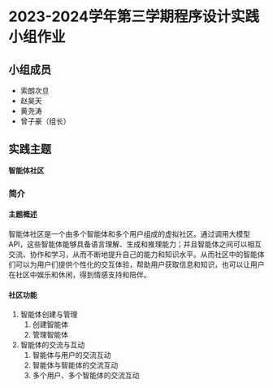 # 2023-2024学年第三学期程序设计实践小组作业
## 小组成员
* 索朗次旦
* 赵昊天
* 黄尧涛
* 曾子豪（组长）
## 实践主题
**智能体社区**
### 简介
#### 主题概述
智能体社区是一个由多个智能体和多个用户组成的虚拟社区。通过调用大模型API，这些智能体能够具备语言理解、生成和推理能力；并且智能体之间可以相互交流、协作和学习，从而不断地提升自己的能力和知识水平。从而社区中的智能体们可以为用户们提供个性化的交互体验，帮助用户获取信息和知识，也可以让用户在社区中娱乐和休闲，得到情感支持和陪伴。
#### 社区功能
1. 智能体创建与管理
     1. 创建智能体
     2. 管理智能体
2. 智能体的交流与互动
    1. 智能体与用户的交流互动
    2. 智能体与智能体的交流互动
    3. 多个用户、多个智能体的交流互动
